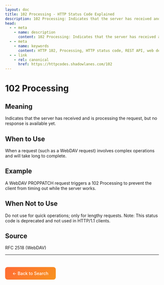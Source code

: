 ```yaml
---
layout: doc
title: 102 Processing - HTTP Status Code Explained
description: 102 Processing: Indicates that the server has received and is processing the request, but no response is available yet....
head:
  - - meta
    - name: description
      content: 102 Processing: Indicates that the server has received and is processing the request, but no response is available yet....
  - - meta
    - name: keywords
      content: HTTP 102, Processing, HTTP status code, REST API, web development
  - - link
    - rel: canonical
      href: https://httpcodes.shadowlanes.com/102
---
```


<script setup>
const structuredData = {
  "@context": "https://schema.org",
  "@type": "TechArticle",
  "headline": "102 Processing - HTTP Status Code",
  "description": "Indicates that the server has received and is processing the request, but no response is available yet.",
  "url": "https://httpcodes.shadowlanes.com/102",
  "keywords": "HTTP 102, Processing, HTTP status code",
  "articleBody": "Indicates that the server has received and is processing the request, but no response is available yet. When a request (such as a WebDAV request) involves complex operations and will take long to complete.",
  "publisher": {
    "@type": "Organization",
    "name": "HTTP Codes Explainer"
  }
}
</script>

<script type="application/ld+json" v-html="JSON.stringify(structuredData)"></script>

# 102 Processing

## Meaning

Indicates that the server has received and is processing the request, but no response is available yet.

## When to Use

When a request (such as a WebDAV request) involves complex operations and will take long to complete.

## Example

A WebDAV PROPPATCH request triggers a 102 Processing to prevent the client from timing out while the server works.

## When Not to Use

Do not use for quick operations; only for lengthy requests. Note: This status code is deprecated and not used in HTTP/1.1 clients.

## Source

RFC 2518 (WebDAV)

---

<div style="margin-top: 40px;">
  <a href="/" style="display: inline-block; padding: 12px 24px; background: linear-gradient(135deg, #ff6b35, #f7931e); color: white; text-decoration: none; border-radius: 8px; font-weight: 500;">← Back to Search</a>
</div>
